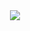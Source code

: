 <div align=center><img src="https://github.com/cancerts/study-blockchain-referrence/raw/master/books/区块链：技术驱动金融/Qu Kuai Lian _Ji Zhu Qu Dong Jin Rong/01.jpg" /></div>